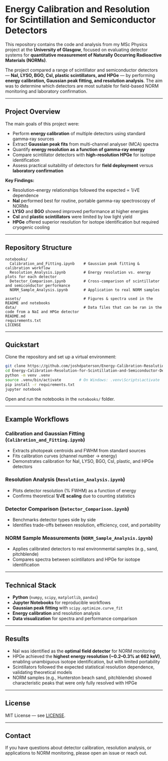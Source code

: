 # Energy Calibration and Resolution for Scintillation and Semiconductor Detectors

This repository contains the code and analysis from my MSc Physics project at the **University of Glasgow**, focused on evaluating detector systems for **quantitative measurement of Naturally Occurring Radioactive Materials (NORMs)**.  

The project compared a range of scintillator and semiconductor detectors — **NaI, LYSO, BGO, CsI, plastic scintillators, and HPGe** — by performing **energy calibration, Gaussian peak fitting, and resolution analysis**. The aim was to determine which detectors are most suitable for field-based NORM monitoring and laboratory confirmation.

---

## Project Overview

The main goals of this project were:

- Perform **energy calibration** of multiple detectors using standard gamma-ray sources  
- Extract **Gaussian peak fits** from multi-channel analyser (MCA) spectra  
- Quantify **energy resolution as a function of gamma-ray energy**  
- Compare scintillator detectors with **high-resolution HPGe** for isotope identification  
- Assess practical suitability of detectors for **field deployment** versus **laboratory confirmation**  

**Key Findings:**  
- Resolution–energy relationships followed the expected ∝ 1/√E dependence  
- **NaI** performed best for routine, portable gamma-ray spectroscopy of NORMs  
- **LYSO** and **BGO** showed improved performance at higher energies  
- **CsI** and **plastic scintillators** were limited by low light yield  
- **HPGe** offered superior resolution for isotope identification but required cryogenic cooling  

---

## Repository Structure

```
notebooks/
  Calibration_and_Fitting.ipynb    # Gaussian peak fitting & calibration workflow
  Resolution_Analysis.ipynb        # Energy resolution vs. energy plots for each detector
  Detector_Comparison.ipynb        # Cross-comparison of scintillator and semiconductor performance
  NORM_Sample_Analysis.ipynb       # Application to real NORM samples

assets/                            # Figures & spectra used in the README and notebooks
data/                              # Data files that can be ran in the code from a NaI and HPGe detector
README.md
requirements.txt
LICENSE
```

---

## Quickstart

Clone the repository and set up a virtual environment:

```bash
git clone https://github.com/joshdpaterson/Energy-Calibration-Resolution-for-Scintillation-and-Semiconductor-Detectors
cd Energy-Calibration-Resolution-for-Scintillation-and-Semiconductor-Detectors
python -m venv .venv
source .venv/bin/activate        # On Windows: .venv\Scripts\activate
pip install -r requirements.txt
jupyter notebook
```

Open and run the notebooks in the `notebooks/` folder.

---

## Example Workflows

### Calibration and Gaussian Fitting (`Calibration_and_Fitting.ipynb`)
- Extracts photopeak centroids and FWHM from standard sources  
- Fits calibration curves (channel number → energy)  
- Demonstrates calibration for NaI, LYSO, BGO, CsI, plastic, and HPGe detectors  

### Resolution Analysis (`Resolution_Analysis.ipynb`)
- Plots detector resolution (% FWHM) as a function of energy  
- Confirms theoretical **1/√E scaling** due to counting statistics  

### Detector Comparison (`Detector_Comparison.ipynb`)
- Benchmarks detector types side by side  
- Identifies trade-offs between resolution, efficiency, cost, and portability  

### NORM Sample Measurements (`NORM_Sample_Analysis.ipynb`)
- Applies calibrated detectors to real environmental samples (e.g., sand, pitchblende)  
- Compares spectra between scintillators and HPGe for isotope identification  

---

## Technical Stack

- **Python** (`numpy`, `scipy`, `matplotlib`, `pandas`)  
- **Jupyter Notebooks** for reproducible workflows  
- **Gaussian peak fitting** with `scipy.optimize.curve_fit`  
- **Energy calibration** and resolution analysis  
- **Data visualization** for spectra and performance comparison  

---

## Results

- NaI was identified as the **optimal field detector** for NORM monitoring  
- HPGe achieved the **highest energy resolution (~0.2–0.3% at 662 keV)**, enabling unambiguous isotope identification, but with limited portability  
- Scintillators followed the expected statistical resolution dependence, validating theoretical models  
- NORM samples (e.g., Hunterston beach sand, pitchblende) showed characteristic peaks that were only fully resolved with HPGe  

---

## License

MIT License — see [LICENSE](./LICENSE).

---

## Contact

If you have questions about detector calibration, resolution analysis, or applications to NORM monitoring, please open an issue or reach out.
